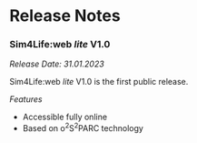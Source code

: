 # Release Notes

### Sim4Life:web *lite* V1.0
_Release Date: 31.01.2023_ 

Sim4Life:web *lite* V1.0 is the first public release.

_Features_

- Accessible fully online
- Based on o<sup>2</sup>S<sup>2</sup>PARC technology
